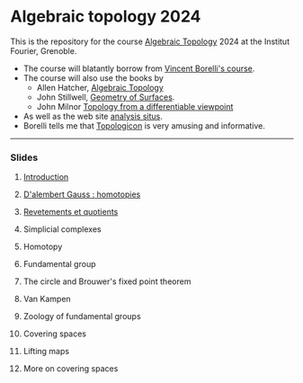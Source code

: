 # Algebraic topology 2024

This is the repository for the course [Algebraic Topology](https://analysis-situs.math.cnrs.fr/Qu-est-ce-que-la-topologie-algebrique.html) 2024 at the
Institut Fourier, Grenoble. 

- The course will blatantly  borrow from [Vincent Borelli's
course](https://math.univ-lyon1.fr/homes-www/borrelli/Espace_etudiant/).
- The course will also use the books by 
    - Allen Hatcher, [Algebraic Topology](https://pi.math.cornell.edu/~hatcher/AT/AT.pdf)
    - John Stillwell, [Geometry of Surfaces](https://archive.org/details/geometryofsurfac0000stil/page/n235/mode/2up).
    - John Milnor [Topology from a differentiable viewpoint](https://math.uchicago.edu/~may/REU2017/MilnorDiff.pdf)
- As well as the web site [analysis situs](https://analysis-situs.math.cnrs.fr/).
- Borelli tells me that
[Topologicon](https://permamath.e-monsite.com/medias/files/petit-jean-pierre-le-topologicon.pdf) is very amusing and informative.


---

### Slides


1. [Introduction](https://htmlpreview.github.io/?https://github.com/macbuse/ALG_TOP/blob/master/intro.html)
1.   [D'alembert Gauss : homotopies](https://htmlpreview.github.io/?https://github.com/macbuse/ALG_TOP/blob/master/gauss_dalembert.html)
1. [Revetements et quotients](https://htmlpreview.github.io/?https://github.com/macbuse/ALG_TOP/blob/master/revetments.html)

1. Simplicial complexes
2. Homotopy
1. Fundamental group
1. The circle and Brouwer's fixed point theorem
1. Van Kampen
1. Zoology of fundamental groups
1. Covering spaces
1. Lifting maps
1. More on covering spaces

